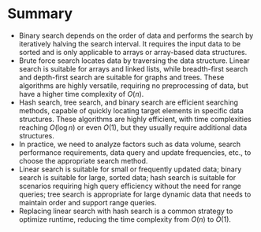 # Summary

- Binary search depends on the order of data and performs the search by iteratively halving the search interval. It requires the input data to be sorted and is only applicable to arrays or array-based data structures.
- Brute force search locates data by traversing the data structure. Linear search is suitable for arrays and linked lists, while breadth-first search and depth-first search are suitable for graphs and trees. These algorithms are highly versatile, requiring no preprocessing of data, but have a higher time complexity of $O(n)$.
- Hash search, tree search, and binary search are efficient searching methods, capable of quickly locating target elements in specific data structures. These algorithms are highly efficient, with time complexities reaching $O(\log n)$ or even $O(1)$, but they usually require additional data structures.
- In practice, we need to analyze factors such as data volume, search performance requirements, data query and update frequencies, etc., to choose the appropriate search method.
- Linear search is suitable for small or frequently updated data; binary search is suitable for large, sorted data; hash search is suitable for scenarios requiring high query efficiency without the need for range queries; tree search is appropriate for large dynamic data that needs to maintain order and support range queries.
- Replacing linear search with hash search is a common strategy to optimize runtime, reducing the time complexity from $O(n)$ to $O(1)$.
